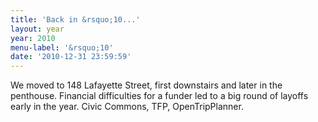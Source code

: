 ```yaml
---
title: 'Back in &rsquo;10...'
layout: year
year: 2010
menu-label: '&rsquo;10'
date: '2010-12-31 23:59:59'
---
```


We moved to 148 Lafayette Street, first downstairs and later in the penthouse. Financial difficulties for a funder led to a big round of layoffs early in the year. Civic Commons, TFP, OpenTripPlanner.